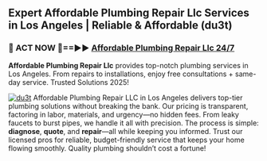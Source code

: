 ## Expert Affordable Plumbing Repair Llc Services in Los Angeles | Reliable & Affordable (du3t)  

<h3>🚿 ACT NOW 🌟==►► <a href="https://tinyurl.com/2ne6vx2x" rel="nofollow">Affordable Plumbing Repair Llc 24/7</a></h3>

**Affordable Plumbing Repair Llc** provides top-notch plumbing services in Los Angeles. From repairs to installations, enjoy free consultations + same-day service. Trusted Solutions 2025!

[![du3t](https://i.imgur.com/4PFF4AK.jpeg)](https://tinyurl.com/2ne6vx2x)
Affordable Plumbing Repair LLC in Los Angeles delivers top-tier plumbing solutions without breaking the bank. Our pricing is transparent, factoring in labor, materials, and urgency—no hidden fees. From leaky faucets to burst pipes, we handle it all with precision. The process is simple: **diagnose**, **quote**, and **repair**—all while keeping you informed. Trust our licensed pros for reliable, budget-friendly service that keeps your home flowing smoothly. Quality plumbing shouldn’t cost a fortune!